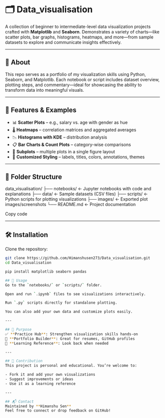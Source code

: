 # 🗂️ Data_visualisation

A collection of beginner to intermediate-level data visualization projects crafted with **Matplotlib** and **Seaborn**. Demonstrates a variety of charts—like scatter plots, bar graphs, histograms, heatmaps, and more—from sample datasets to explore and communicate insights effectively.

---

## 📄 About

This repo serves as a portfolio of my visualization skills using Python, Seaborn, and Matplotlib. Each notebook or script includes dataset overview, plotting steps, and commentary—ideal for showcasing the ability to transform data into meaningful visuals.

---

## 🚀 Features & Examples

- 📊 **Scatter Plots** – e.g., salary vs. age with gender as hue  
- 🌡️ **Heatmaps** – correlation matrices and aggregated averages  
- 📉 **Histograms with KDE** – distribution analysis  
- 📋 **Bar Charts & Count Plots** – category-wise comparisons  
- 🧱 **Subplots** – multiple plots in a single figure layout  
- 🎨 **Customized Styling** – labels, titles, colors, annotations, themes

---

## 📁 Folder Structure

data_visualisation/
├── notebooks/ ← Jupyter notebooks with code and explanations
├── data/ ← Sample datasets (CSV files)
├── scripts/ ← Python scripts for plotting visualizations
├── images/ ← Exported plot images/screenshots
└── README.md ← Project documentation

Copy code

---

## 🛠️ Installation

Clone the repository:
```bash
git clone https://github.com/Himanshusen273/Data_visualisation.git
cd Data_visualisation

pip install matplotlib seaborn pandas

## 🧪 Usage
Go to the `notebooks/` or `scripts/` folder.

Open and run `.ipynb` files to see visualizations interactively.

Run `.py` scripts directly for standalone plotting.

You can also add your own data and customize plots easily.

---

## 🎯 Purpose
✅ **Practice Hub**: Strengthen visualization skills hands-on  
📁 **Portfolio Builder**: Great for resumes, GitHub profiles  
🧠 **Learning Reference**: Look back when needed

---

## 📝 Contribution
This project is personal and educational. You’re welcome to:

- Fork it and add your own visualizations  
- Suggest improvements or ideas  
- Use it as a learning reference

---

## 📬 Contact
Maintained by **Himanshu Sen**  
Feel free to connect or drop feedback on GitHub!
